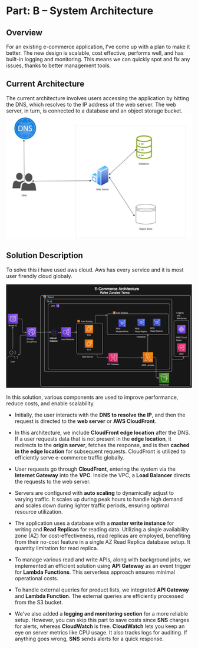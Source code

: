 
# Part: B – System Architecture
## Overview
For an existing e-commerce application, I've come up with a plan to make it better. The new design is scalable, cost effective, performs well, and has built-in logging and monitoring. This means we can quickly spot and fix any issues, thanks to better management tools.
## Current Architecture
The current architecture involves users accessing the application by hitting the DNS, which resolves to the IP address of the web server. The web server, in turn, is connected to a database and an object storage bucket.
![Current Architecture](https://github.com/Zunaied/Devops-task-v2/blob/main/Existing%20Architecture.png)

## Solution Description
To solve this i have used aws cloud. Aws has every service and it is most user firendly cloud globaly.

![Solution Architecture](https://github.com/Zunaied/Devops-task-v2/blob/main/E-commerce%20Architecture.png)

In this solution, various components are used to improve performance, reduce costs, and enable scalability.

- Initially, the user interacts with the **DNS to resolve the IP**, and then the request is directed to the **web server** or **AWS CloudFront**. 
- In this architecture, we include **CloudFront edge location** after the DNS. If a user requests data that is not present in the **edge location**, it redirects to the **origin server**, fetches the response, and is then **cached in the edge location** for subsequent requests. CloudFront is utilized to efficiently serve e-commerce traffic globally.

- User requests go through **CloudFront**, entering the system via the **Internet Gateway** into the **VPC**. Inside the VPC, a **Load Balancer** directs the requests to the web server.

- Servers are configured with **auto scaling** to dynamically adjust to varying traffic. It scales up during peak hours to handle high demand and scales down during lighter traffic periods, ensuring optimal resource utilization.

- The application uses a database with a **master write instance** for writing and **Read Replicas** for reading data. Utilizing a single availability zone (AZ) for cost-effectiveness, read replicas are employed, benefiting from their no-cost feature in a single AZ Read Replica database setup. It quantity limitation for read replica.

- To manage various read and write APIs, along with background jobs, we implemented an efficient solution using **API Gateway** as an event trigger for **Lambda Functions**. This serverless approach ensures minimal operational costs.
 
- To handle external queries for product lists, we integrated **API Gateway** and **Lambda Function**. The external queries are efficiently processed from the S3 bucket.

- We've also added a **logging and monitoring section** for a more reliable setup. However, you can skip this part to save costs since **SNS** charges for alerts, whereas **CloudWatch** is free. **CloudWatch** lets you keep an eye on server metrics like CPU usage. It also tracks logs for auditing. If anything goes wrong, **SNS** sends alerts for a quick response.









